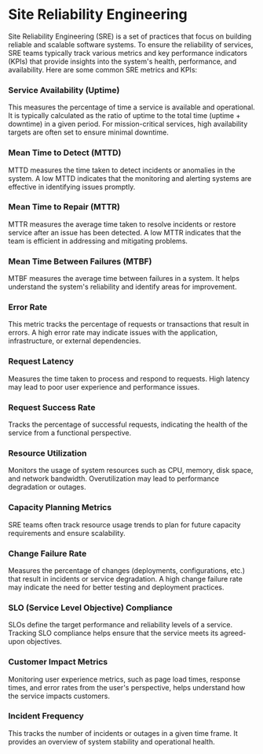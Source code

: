 # Site Reliability Engineering
Site Reliability Engineering (SRE) is a set of practices that focus on building reliable and scalable software systems. To ensure the reliability of services, SRE teams typically track various metrics and key performance indicators (KPIs) that provide insights into the system's health, performance, and availability. Here are some common SRE metrics and KPIs:

### Service Availability (Uptime)
This measures the percentage of time a service is available and operational. It is typically calculated as the ratio of uptime to the total time (uptime + downtime) in a given period. For mission-critical services, high availability targets are often set to ensure minimal downtime.

### Mean Time to Detect (MTTD)
MTTD measures the time taken to detect incidents or anomalies in the system. A low MTTD indicates that the monitoring and alerting systems are effective in identifying issues promptly.

### Mean Time to Repair (MTTR)
MTTR measures the average time taken to resolve incidents or restore service after an issue has been detected. A low MTTR indicates that the team is efficient in addressing and mitigating problems.

### Mean Time Between Failures (MTBF)
MTBF measures the average time between failures in a system. It helps understand the system's reliability and identify areas for improvement.


### Error Rate
This metric tracks the percentage of requests or transactions that result in errors. A high error rate may indicate issues with the application, infrastructure, or external dependencies.

### Request Latency
Measures the time taken to process and respond to requests. High latency may lead to poor user experience and performance issues.

### Request Success Rate
Tracks the percentage of successful requests, indicating the health of the service from a functional perspective.

### Resource Utilization
Monitors the usage of system resources such as CPU, memory, disk space, and network bandwidth. Overutilization may lead to performance degradation or outages.

### Capacity Planning Metrics
SRE teams often track resource usage trends to plan for future capacity requirements and ensure scalability.

### Change Failure Rate
Measures the percentage of changes (deployments, configurations, etc.) that result in incidents or service degradation. A high change failure rate may indicate the need for better testing and deployment practices.


### SLO (Service Level Objective) Compliance
SLOs define the target performance and reliability levels of a service. Tracking SLO compliance helps ensure that the service meets its agreed-upon objectives.

### Customer Impact Metrics
Monitoring user experience metrics, such as page load times, response times, and error rates from the user's perspective, helps understand how the service impacts customers.

### Incident Frequency
This tracks the number of incidents or outages in a given time frame. It provides an overview of system stability and operational health.
